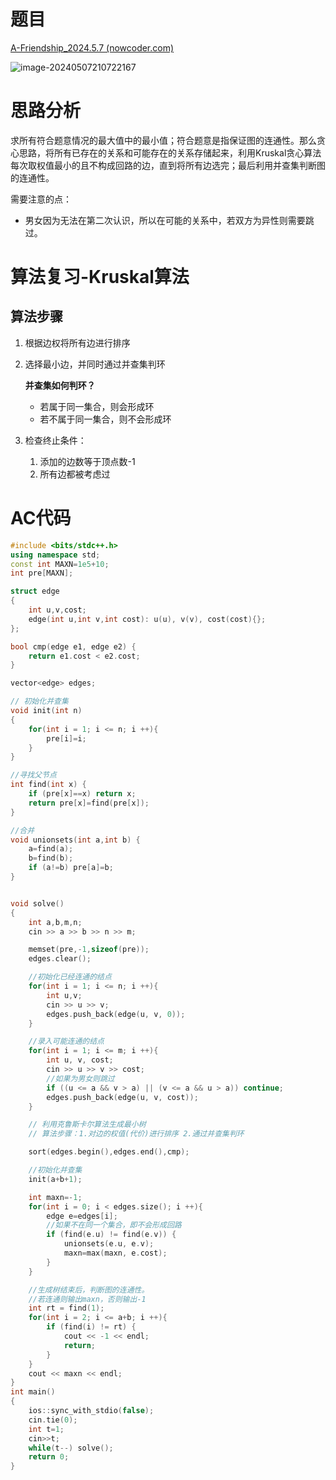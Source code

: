 # 题目

[A-Friendship_2024.5.7 (nowcoder.com)](https://ac.nowcoder.com/acm/contest/82508/A)

![image-20240507210722167](C:\Users\Administrator\AppData\Roaming\Typora\typora-user-images\image-20240507210722167.png)

# 思路分析

求所有符合题意情况的最大值中的最小值；符合题意是指保证图的连通性。那么贪心思路，将所有已存在的关系和可能存在的关系存储起来，利用Kruskal贪心算法每次取权值最小的且不构成回路的边，直到将所有边选完；最后利用并查集判断图的连通性。

需要注意的点：

- 男女因为无法在第二次认识，所以在可能的关系中，若双方为异性则需要跳过。

# 算法复习-Kruskal算法

## 算法步骤

1. 根据边权将所有边进行排序

2. 选择最小边，并同时通过并查集判环

   **并查集如何判环？**

   - 若属于同一集合，则会形成环
   - 若不属于同一集合，则不会形成环

3. 检查终止条件：

   1. 添加的边数等于顶点数-1
   2. 所有边都被考虑过

# AC代码



``` c++
#include <bits/stdc++.h>
using namespace std;
const int MAXN=1e5+10;
int pre[MAXN];

struct edge
{
    int u,v,cost;
    edge(int u,int v,int cost): u(u), v(v), cost(cost){};
};

bool cmp(edge e1, edge e2) {
    return e1.cost < e2.cost;
}

vector<edge> edges;

// 初始化并查集
void init(int n)
{
    for(int i = 1; i <= n; i ++){
        pre[i]=i;
    }
}

//寻找父节点
int find(int x) {
    if (pre[x]==x) return x;
    return pre[x]=find(pre[x]);
}

//合并
void unionsets(int a,int b) {
    a=find(a);
    b=find(b);
    if (a!=b) pre[a]=b;
}


void solve()
{
    int a,b,m,n;
    cin >> a >> b >> n >> m;

    memset(pre,-1,sizeof(pre));
    edges.clear();

    //初始化已经连通的结点
    for(int i = 1; i <= n; i ++){
        int u,v;
        cin >> u >> v;
        edges.push_back(edge(u, v, 0));
    }

    //录入可能连通的结点
    for(int i = 1; i <= m; i ++){
        int u, v, cost;
        cin >> u >> v >> cost;
        //如果为男女则跳过
        if ((u <= a && v > a) || (v <= a && u > a)) continue;
        edges.push_back(edge(u, v, cost));
    }

    // 利用克鲁斯卡尔算法生成最小树
    // 算法步骤：1.对边的权值(代价)进行排序 2.通过并查集判环

    sort(edges.begin(),edges.end(),cmp);

    //初始化并查集
    init(a+b+1);

    int maxn=-1;
    for(int i = 0; i < edges.size(); i ++){
        edge e=edges[i];
        //如果不在同一个集合，即不会形成回路
        if (find(e.u) != find(e.v)) {
            unionsets(e.u, e.v);
            maxn=max(maxn, e.cost);
        }
    }

    //生成树结束后，判断图的连通性。
    //若连通则输出maxn，否则输出-1
    int rt = find(1);
    for(int i = 2; i <= a+b; i ++){
        if (find(i) != rt) {
            cout << -1 << endl;
            return;
        }
    }
    cout << maxn << endl;
}
int main()
{
    ios::sync_with_stdio(false);
    cin.tie(0);
    int t=1;
    cin>>t;
    while(t--) solve();
    return 0;
}
```

